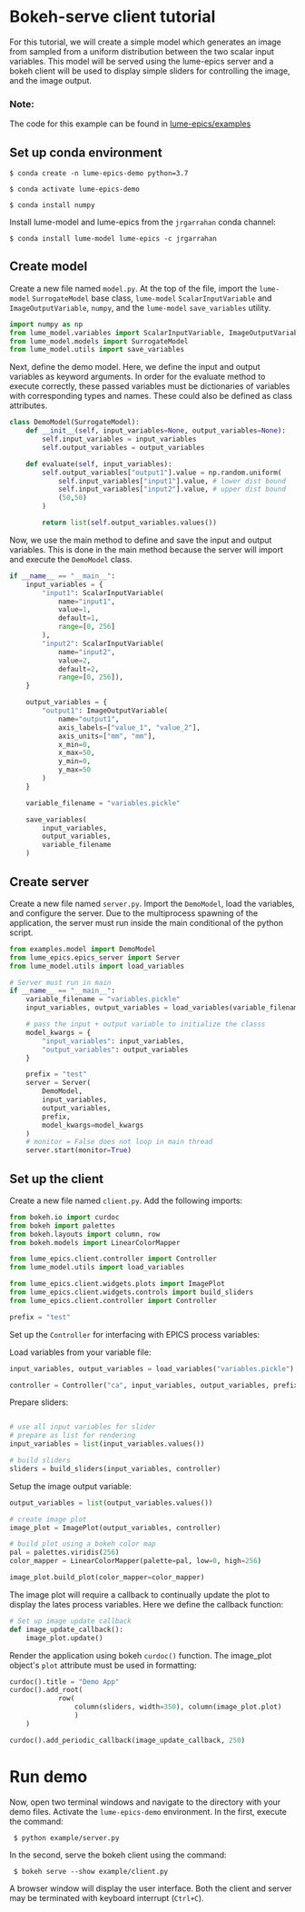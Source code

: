 # Bokeh-serve client tutorial

For this tutorial, we will create a simple model which generates an image from sampled from a uniform distribution between the two scalar input variables. This model will be served using the lume-epics server and a bokeh client will be used to display simple sliders for controlling the image, and the image output.

### Note:
The code for this example can be found in [lume-epics/examples](https://github.com/slaclab/lume-epics/examples)


## Set up conda environment

`$ conda create -n lume-epics-demo python=3.7`

`$ conda activate lume-epics-demo`

`$ conda install numpy `

Install lume-model and lume-epics from the `jrgarrahan` conda channel:

`$ conda install lume-model lume-epics -c jrgarrahan`

## Create model

Create a new file named `model.py`. At the top of the file, import the `lume-model` `SurrogateModel` base class, `lume-model` `ScalarInputVariable` and `ImageOutputVariable`, `numpy`, and the `lume-model` `save_variables` utility.

```python
import numpy as np
from lume_model.variables import ScalarInputVariable, ImageOutputVariable
from lume_model.models import SurrogateModel
from lume_model.utils import save_variables
```

Next, define the demo model. Here, we define the input and output variables as keyword arguments. In order for the evaluate method to execute correctly, these
passed variables must be dictionaries of variables with corresponding types and names. These could also be defined as class attributes.

```python
class DemoModel(SurrogateModel):
    def __init__(self, input_variables=None, output_variables=None):
        self.input_variables = input_variables
        self.output_variables = output_variables

    def evaluate(self, input_variables):
        self.output_variables["output1"].value = np.random.uniform(
            self.input_variables["input1"].value, # lower dist bound
            self.input_variables["input2"].value, # upper dist bound
            (50,50)
        )

        return list(self.output_variables.values())
```

Now, we use the main method to define and save the input and output variables. This is done in the main method because the server will import and execute the `DemoModel` class.

```python
if __name__ == "__main__":
    input_variables = {
        "input1": ScalarInputVariable(
            name="input1",
            value=1,
            default=1,
            range=[0, 256]
        ),
        "input2": ScalarInputVariable(
            name="input2",
            value=2,
            default=2,
            range=[0, 256]),
    }

    output_variables = {
        "output1": ImageOutputVariable(
            name="output1",
            axis_labels=["value_1", "value_2"],
            axis_units=["mm", "mm"],
            x_min=0,
            x_max=50,
            y_min=0,
            y_max=50
        )
    }

    variable_filename = "variables.pickle"

    save_variables(
        input_variables,
        output_variables,
        variable_filename
    )
```

## Create server

Create a new file named `server.py`. Import the `DemoModel`, load the variables, and configure the server. Due to the multiprocess spawning of the application, the server must run inside the main conditional of the python script.

```python
from examples.model import DemoModel
from lume_epics.epics_server import Server
from lume_model.utils import load_variables

# Server must run in main
if __name__ == "__main__":
    variable_filename = "variables.pickle"
    input_variables, output_variables = load_variables(variable_filename)

    # pass the input + output variable to initialize the classs
    model_kwargs = {
        "input_variables": input_variables,
        "output_variables": output_variables
    }

    prefix = "test"
    server = Server(
        DemoModel,
        input_variables,
        output_variables,
        prefix,
        model_kwargs=model_kwargs
    )
    # monitor = False does not loop in main thread
    server.start(monitor=True)
```

## Set up the client

Create a new file named `client.py`. Add the following imports:

```python
from bokeh.io import curdoc
from bokeh import palettes
from bokeh.layouts import column, row
from bokeh.models import LinearColorMapper

from lume_epics.client.controller import Controller
from lume_model.utils import load_variables

from lume_epics.client.widgets.plots import ImagePlot
from lume_epics.client.widgets.controls import build_sliders
from lume_epics.client.controller import Controller

prefix = "test"
```

Set up the `Controller` for interfacing with EPICS process variables:

Load variables from your variable file:
```python
input_variables, output_variables = load_variables("variables.pickle")
```

```python
controller = Controller("ca", input_variables, output_variables, prefix)
```

Prepare sliders:
```python

# use all input variables for slider
# prepare as list for rendering
input_variables = list(input_variables.values())

# build sliders
sliders = build_sliders(input_variables, controller)
```

Setup the image output variable:
```python
output_variables = list(output_variables.values())

# create image plot
image_plot = ImagePlot(output_variables, controller)

# build plot using a bokeh color map
pal = palettes.viridis(256)
color_mapper = LinearColorMapper(palette=pal, low=0, high=256)

image_plot.build_plot(color_mapper=color_mapper)
```

The image plot will require a callback to continually update the plot to display the lates process variables. Here we define the callback function:
```python
# Set up image update callback
def image_update_callback():
    image_plot.update()

```
Render the application using bokeh `curdoc()` function. The image_plot object's `plot` attribute must be used in formatting:

```python
curdoc().title = "Demo App"
curdoc().add_root(
            row(
                column(sliders, width=350), column(image_plot.plot)
                )
    )

curdoc().add_periodic_callback(image_update_callback, 250)
```

# Run demo
Now, open two terminal windows and navigate to the directory with your demo files. Activate the `lume-epics-demo` environment. In the first, execute the command:

` $ python example/server.py`

In the second, serve the bokeh client using the command:

` $ bokeh serve --show example/client.py`

A browser window will display the user interface. Both the client and server may be terminated with keyboard interrupt (`Ctrl+C`).
